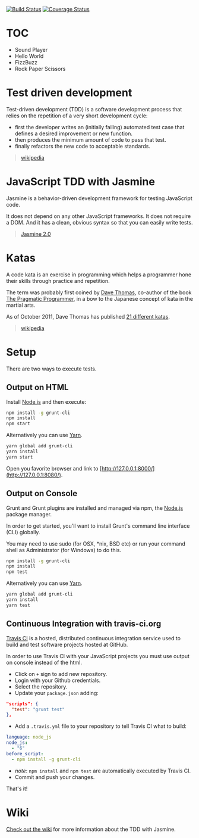 [![Build Status](https://travis-ci.org/marcomontalbano/kata.js.svg?branch=master)](https://travis-ci.org/marcomontalbano/kata.js)
[![Coverage Status](https://coveralls.io/repos/github/marcomontalbano/kata.js/badge.svg?branch=master)](https://coveralls.io/github/marcomontalbano/kata.js?branch=master)


TOC
===

* Sound Player
* Hello World
* FizzBuzz
* Rock Paper Scissors


Test driven development
=======================

Test-driven development (TDD) is a software development process that relies on the repetition of a very short development cycle:

* first the developer writes an (initially failing) automated test case that defines a desired improvement or new function.
* then produces the minimum amount of code to pass that test.
* finally refactors the new code to acceptable standards.

> [wikipedia][Test driven_development]


JavaScript TDD with Jasmine
===========================

Jasmine is a behavior-driven development framework for testing JavaScript code.

It does not depend on any other JavaScript frameworks. It does not require a DOM. And it has a clean, obvious syntax so that you can easily write tests.

> [Jasmine 2.0][Jasmine 2.0]


Katas
=====

A code kata is an exercise in programming which helps a programmer hone their skills through practice and repetition.

The term was probably first coined by [Dave Thomas][], co-author of the book [The Pragmatic Programmer][], in a bow to the Japanese concept of kata in the martial arts.

As of October 2011, Dave Thomas has published [21 different katas][].

> [wikipedia][Kata_(programming)]


Setup
=====

There are two ways to execute tests.

Output on HTML
--------------

Install [Node.js][Node.js] and then execute:

```sh
npm install -g grunt-cli
npm install
npm start
```

Alternatively you can use [Yarn](https://yarnpkg.com/lang/en/).

```sh
yarn global add grunt-cli
yarn install
yarn start
```

Open you favorite browser and link to [http://127.0.0.1:8000/](http://127.0.0.1:8080/).

Output on Console
-----------------

Grunt and Grunt plugins are installed and managed via npm, the [Node.js][Node.js] package manager.

In order to get started, you'll want to install Grunt's command line interface (CLI) globally.

You may need to use sudo (for OSX, \*nix, BSD etc) or run your command shell as Administrator (for Windows) to do this.

```sh
npm install -g grunt-cli
npm install
npm test
```

Alternatively you can use [Yarn](Yarn).

```sh
yarn global add grunt-cli
yarn install
yarn test
```


Continuous Integration with travis-ci.org
-----------------------------------------

[Travis CI][Travis CI] is a hosted, distributed continuous integration service used to build and test software projects hosted at GitHub.

In order to use Travis CI with your JavaScript projects you must use output on console instead of the html.

* Click on `+` sign to add new repository.
* Login with your Github credentials.
* Select the repository.
* Update your `package.json` adding:

```json
"scripts": {
  "test": "grunt test"
},
```

* Add a `.travis.yml` file to your repository to tell Travis CI what to build:

```yaml
language: node_js
node_js:
  - "6"
before_script:
  - npm install -g grunt-cli

```

* *note*: `npm install` and `npm test` are automatically executed by Travis CI.
* Commit and push your changes.

That's it!


Wiki
====

[Check out the wiki] for more information about the TDD with Jasmine.



[Test driven_development]: http://en.wikipedia.org/wiki/Test-driven_development

[Jasmine 2.0]: http://jasmine.github.io/2.0/introduction.html

[Dave Thomas]: http://en.wikipedia.org/wiki/Dave_Thomas_(programmer)
[The Pragmatic Programmer]: http://en.wikipedia.org/wiki/The_Pragmatic_Programmer
[21 different katas]: http://codekata.com/
[Kata_(programming)]: http://en.wikipedia.org/wiki/Kata_(programming)

[Node.js]: http://nodejs.org

[Yarn]: https://yarnpkg.com/lang/en/

[Travis CI]: https://travis-ci.org/

[Check out the wiki]: https://github.com/marcomontalbano/kata.js/wiki
